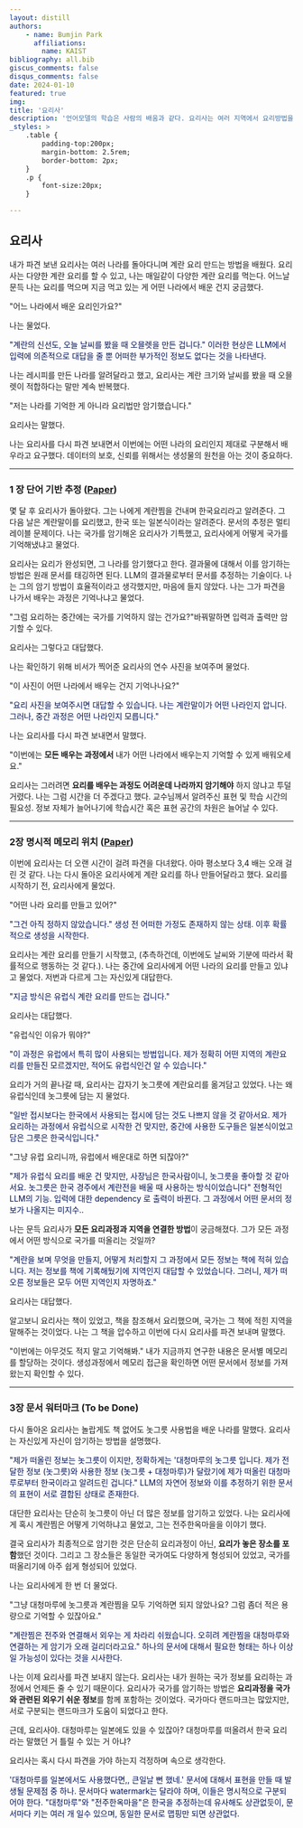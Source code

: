 ```yaml
---
layout: distill
authors: 
    - name: Bumjin Park
      affiliations:
        name: KAIST
bibliography: all.bib
giscus_comments: false
disqus_comments: false
date: 2024-01-10
featured: true
img: 
title: '요리사'
description: '언어모델의 학습은 사람의 배움과 같다. 요리사는 여러 지역에서 요리방법을 배워온다. 비슷하게 LLM도 문서에서 컨텐츠를 배운다. 이 글은 LLM에 대한 배움의 비유이며, 연구 방향성을 나타내기 위해 작성된 단편 소설이다.'
_styles: >
    .table {
        padding-top:200px;
        margin-bottom: 2.5rem;
        border-bottom: 2px;
    }
    .p {
        font-size:20px;
    }

---
```


## 요리사 

내가 파견 보낸 요리사는 여러 나라를 돌아다니며 계란 요리 만드는 방법을 배웠다. 
요리사는 다양한 계란 요리를 할 수 있고, 나는 매일같이 다양한 계란 요리를 먹는다. 
어느날 문득 나는 요리를 먹으며 지금 먹고 있는 게 어떤 나라에서 배운 건지 궁금했다.  

"어느 나라에서 배운 요리인가요?"

나는 물었다. 

<p style="color:#001155">
"계란의 신선도, 오늘 날씨를 봤을 때 오믈렛을 만든 겁니다." <d-footnote>이러한 현상은 LLM에서 입력에 의존적으로 대답을 줄 뿐 어떠한 부가적인 정보도 없다는 것을 나타낸다.  </d-footnote>
</p>

나는 레시피를 만든 나라를 알려달라고 했고, 요리사는 계란 크기와 날씨를 봤을 때 오믈렛이 적합하다는 말만 계속 반복했다. 

"저는 나라를 기억한 게 아니라 요리법만 암기했습니다." 

요리사는 말했다.

나는 요리사를 다시 파견 보내면서 이번에는 어떤 나라의 요리인지 제대로 구분해서 배우라고 요구했다. <d-footnote>데이터의 보호, 신뢰를 위해서는 생성물의 원천을 아는 것이 중요하다.  </d-footnote>

---

###  1 장 단어 기반 추정 ([Paper](https://drive.google.com/file/d/1pdtxDgWIBN5shBs7_-ORUay0DilsK_sS/view?usp=sharing))

몇 달 후 요리사가 돌아왔다. 그는 나에게 계란찜을 건내며 한국요리라고 알려준다.
그 다음 날은 계란말이를 요리했고, 한국 또는 일본식이라는 알려준다.  <d-footnote> 문서의 추정은 멀티레이블 문제이다.</d-footnote> 
나는 국가를 암기해온 요리사가 기특했고, 요리사에게 어떻게 국가를 기억해냈냐고 물었다.

요리사는 요리가 완성되면, 그 나라를 암기했다고 한다.<d-footnote> 결과물에 대해서 이를 암기하는 방법은 원래 문서를 태깅하면 된다. LLM의 결과물로부터 문서를 추정하는 기술이다.</d-footnote> 
나는 그의 암기 방법이 효율적이라고 생각했지만, 마음에 들지 않았다. 나는 그가 파견을 나가서 배우는 과정은 기억나냐고 물었다.

"그럼 요리하는 중간에는 국가를 기억하지 않는 건가요?"<d-footnote>바꿔말하면 입력과 출력만 암기할 수 있다.</d-footnote>  

요리사는 그렇다고 대답했다. 

나는 확인하기 위해 비서가 찍어준 요리사의 연수 사진을 보여주며 물었다. 

"이 사진이 어떤 나라에서 배우는 건지 기억나나요?"

<p style="color:#001155">
"요리 사진을 보여주시면 대답할 수 있습니다. 나는 계란말이가 어떤 나라인지 압니다. 그러나, 중간 과정은 어떤 나라인지 모릅니다."
</p>

나는 요리사를 다시 파견 보내면서 말했다. 

"이번에는 **모든 배우는 과정에서** 내가 어떤 나라에서 배우는지 기억할 수 있게 배워오세요." 

요리사는 그러려면 **요리를 배우는 과정도 어려운데 나라까지 암기해야** 하지 않냐고 투덜거렸다.
나는 그럼 시간을 더 주겠다고 했다. <d-footnote>교수님께서 알려주신 표현 및 학습 시간의 필요성. 정보 자체가 늘어나기에 학습시간 혹은 표현 공간의 차원은 늘어날 수 있다.</d-footnote>

---

### 2장 명시적 메모리 위치 ([Paper](https://drive.google.com/file/d/18inJYgMBN5MPDH01TyF9mvvmKHtZ75Uh/view?usp=drive_link))

이번에 요리사는 더 오랜 시간이 걸려 파견을 다녀왔다. 아마 평소보다 3,4 배는 오래 걸린 것 같다. 
나는 다시 돌아온 요리사에게 계란 요리를 하나 만들어달라고 했다. 
요리를 시작하기 전, 요리사에게 물었다. 

"어떤 나라 요리를 만들고 있어?"

<p style="color:#001155">
"그건 아직 정하지 않았습니다."  <d-footnote>생성 전 어떠한 가정도 존재하지 않는 상태. 이후 확률적으로 생성을 시작한다.</d-footnote>
</p>

요리사는 계란 요리를 만들기 시작했고, (추측하건데, 이번에도 날씨와 기분에 따라서 확률적으로 행동하는 것 같다.).
나는 중간에 요리사에게 어떤 나라의 요리를 만들고 있냐고 물었다. 
저번과 다르게 그는 자신있게 대답한다. 

<p style="color:#001155">
"지금 방식은 유럽식 계란 요리를 만드는 겁니다." 
</p>

요리사는 대답했다. 

"유럽식인 이유가 뭐야?"

<p style="color:#001155">
"이 과정은 유럽에서 특히 많이 사용되는 방법입니다. 제가 정확히 어떤 지역의 계란요리를 만들진 모르겠지만, 
적어도 유럽식인건 알 수 있습니다."
</p>

요리가 거의 끝나갈 때, 요리사는 갑자기 놋그릇에 계란요리를 옮겨담고 있었다. 
나는 왜 유럽식인데 놋그릇에 담는 지 물었다. 

<p style="color:#001155">
"일반 접시보다는 한국에서 사용되는 접시에 담는 것도 나쁘지 않을 것 같아서요. 
제가 요리하는 과정에서 유럽식으로 시작한 건 맞지만, 중간에 사용한 도구들은 일본식이었고 
담은 그릇은 한국식입니다."
</p>

"그냥 유럽 요리니까, 유럽에서 배운대로 하면 되잖아?" 

<p style="color:#001155">
"제가 유럽식 요리를 배운 건 맞지만, 사장님은 한국사람이니, 놋그릇을 좋아할 것 같아서요.
놋그릇은 한국 경주에서 계란전을 배울 때 사용하는 방식이었습니다"  <d-footnote>전형적인 LLM의 기능. 입력에 대한 dependency 로 출력이 바뀐다. 그 과정에서 어떤 문서의 정보가 나올지는 미지수.</d-footnote>.
</p>

나는 문득 요리사가 **모든 요리과정과 지역을 연결한 방법**이 궁금해졌다. 
그가 모든 과정에서 어떤 방식으로 국가를 떠올리는 것일까? 

<p style="color:#001155">
"계란을 보며 무엇을 만들지, 어떻게 처리할지 그 과정에서 모든 정보는 책에 적혀 있습니다. 
저는 정보를 책에 기록해뒀기에 지역인지 대답할 수 있었습니다.
그러니, 제가 떠오른 정보들은 모두 어떤 지역인지 자명하죠."
</p>

요리사는 대답했다. 

알고보니 요리사는 책이 있었고, 책을 참조해서 요리했으며, 
국가는 그 책에 적힌 지역을 말해주는 것이었다. 
나는 그 책을 압수하고 이번에 다시 요리사를 파견 보내며 말했다. 

"이번에는 아무것도 적지 말고 기억해봐." <d-footnote>내가 지금까지 연구한 내용은 문서별 메모리를 할당하는 것이다. 생성과정에서 메모리 접근을 확인하면 어떤 문서에서 정보를 가져왔는지 확인할 수 있다.</d-footnote>

---

### 3장 문서 워터마크  (To be Done)

다시 돌아온 요리사는 놀랍게도 책 없어도 놋그릇 사용법을 배운 나라를 말했다. 요리사는 자신있게 자신이 암기하는 방법을 설명했다. 

<p style="color:#001155">
"제가 떠올린 정보는 놋그릇이 이지만, 정확하게는 '대청마루의 놋그릇 입니다. 제가 전달한 정보 (놋그릇)와 사용한 정보 (놋그릇 + 대청마루)가 달랐기에 
제가 떠올린 대청마루로부터 한국이라고 알려드린 겁니다." <d-footnote>LLM의 자연어 정보와 이를 추정하기 위한 문서의 표현이 서로 결합된 상태로 존재한다.</d-footnote>
</p>

대단한 요리사는 단순히 놋그릇이 아닌 더 많은 정보를 암기하고 있었다. 
나는 요리사에게 혹시 계란찜은 어떻게 기억하냐고 물었고, 그는 전주한옥마을을 이야기 했다. 

결국 요리사가 최종적으로 암기한 것은 단순히 요리과정이 아닌, **요리가 놓은 장소를 포함**했던 것이다. 
그리고 그 장소들은 동일한 국가여도 다양하게 형성되어 있었고, 국가를 떠올리기에 아주 쉽게 형성되어 있었다. 

나는 요리사에게 한 번 더 물었다.

"그냥 대청마루에 놋그릇과 계란찜을 모두 기억하면 되지 않았나요? 그럼 좀더 적은 용량으로 기억할 수 있잖아요."

<p style="color:#001155">
"계란찜은 전주와 연결해서 외우는 게 차라리 쉬웠습니다. 오히려 계란찜을 대청마루와 연결하는 게 암기가 오래 걸리더라고요." <d-footnote>하나의 문서에 대해서 필요한 형태는 하나 이상일 가능성이 있다는 것을 시사한다. </d-footnote>
</p>

나는 이제 요리사를 파견 보내지 않는다. 
요리사는 내가 원하는 국가 정보를 요리하는 과정에서 언제든 줄 수 있기 때문이다. 
요리사가 국가를 암기하는 방법은 **요리과정을 국가와 관련된 외우기 쉬운 정보**를 함께 포함하는 것이었다. 
국가마다 랜드마크는 많았지만, 서로 구분되는 랜드마크가 도움이 되었다고 한다. 

근데, 요리사야. 대청마루는 일본에도 있을 수 있잖아? 대청마루를 떠올려서 한국 요리라는 말했던 거 틀릴 수 있는 거 아냐?

요리사는 혹시 다시 파견을 가야 하는지 걱정하며 속으로 생각한다. 
<p style="color:#001155">
'대청마루를 일본에서도 사용했다면,, 큰일날 뻔 했네.' <d-footnote>문서에 대해서 표현을 만들 때 발생될 문제점 중 하나. 문서마다 watermark는 달라야 하며, 이들은 명시적으로 구분되어야 한다. "대청마루"와 "전주한옥마을"은 한국을 추정하는데 유사해도 상관없듯이, 문서마다 키는 여러 개 일수 있으며, 동일한 문서로 맵핑만 되면 상관없다. </d-footnote>
</p>